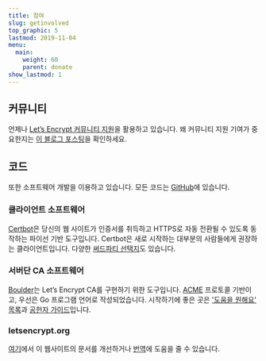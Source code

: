 ```yaml
---
title: 참여
slug: getinvolved
top_graphic: 5
lastmod: 2019-11-04
menu:
  main:
    weight: 60
    parent: donate
show_lastmod: 1
---
```



## 커뮤니티

언제나 [Let’s Encrypt 커뮤니티 지원](https://community.letsencrypt.org/)을 활용하고 있습니다. 왜 커뮤니티 지원 기여가 중요한지는 [이 블로그 포스팅](https://letsencrypt.org/2015/08/13/lets-encrypt-community-support.html)을 확인하세요.

## 코드

또한 소프트웨어 개발을 이용하고 있습니다. 모든 코드는 [GitHub](https://github.com/letsencrypt/)에 있습니다.

### 클라이언트 소프트웨어

[Certbot](https://github.com/certbot/certbot)은 당신의 웹 사이트가 인증서를 취득하고 HTTPS로 자동 전환될 수 있도록 동작하는 파이선 기반 도구입니다. Certbot은 새로 시작하는 대부분의 사람들에게 권장하는 클라이언트입니다. 다양한 [써드파티 선택지](/docs/client-options/)도 있습니다.

### 서버단 CA 소프트웨어

[Boulder](https://github.com/letsencrypt/boulder)는 Let’s Encrypt CA를 구현하기 위한 도구입니다. [ACME](https://tools.ietf.org/html/rfc8555) 프로토콜 기반이고, 우선은 Go 프로그램 언어로 작성되었습니다. 시작하기에 좋은 곳은 ['도움을 원해요' 목록](https://github.com/letsencrypt/boulder/labels/help%20wanted)과 [공헌자 가이드](https://github.com/letsencrypt/boulder/blob/main/CONTRIBUTING.md)입니다.

### letsencrypt.org

[여기](https://github.com/letsencrypt/website)에서 이 웹사이트의 문서를 개선하거나 [번역](https://crowdin.com/project/lets-encrypt-website)에 도움을 줄 수 있습니다.
